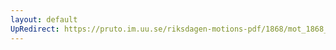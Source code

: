 ```yaml
---
layout: default
UpRedirect: https://pruto.im.uu.se/riksdagen-motions-pdf/1868/mot_1868__ak__317/mot_1868__ak__317-004.pdf
---
```

